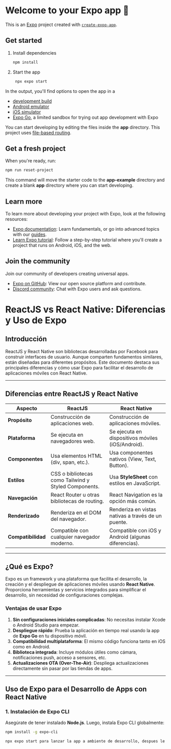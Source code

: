 # Welcome to your Expo app 👋

This is an [Expo](https://expo.dev) project created with [`create-expo-app`](https://www.npmjs.com/package/create-expo-app).

## Get started

1. Install dependencies

   ```bash
   npm install
   ```

2. Start the app

   ```bash
    npx expo start
   ```

In the output, you'll find options to open the app in a

- [development build](https://docs.expo.dev/develop/development-builds/introduction/)
- [Android emulator](https://docs.expo.dev/workflow/android-studio-emulator/)
- [iOS simulator](https://docs.expo.dev/workflow/ios-simulator/)
- [Expo Go](https://expo.dev/go), a limited sandbox for trying out app development with Expo

You can start developing by editing the files inside the **app** directory. This project uses [file-based routing](https://docs.expo.dev/router/introduction).

## Get a fresh project

When you're ready, run:

```bash
npm run reset-project
```

This command will move the starter code to the **app-example** directory and create a blank **app** directory where you can start developing.

## Learn more

To learn more about developing your project with Expo, look at the following resources:

- [Expo documentation](https://docs.expo.dev/): Learn fundamentals, or go into advanced topics with our [guides](https://docs.expo.dev/guides).
- [Learn Expo tutorial](https://docs.expo.dev/tutorial/introduction/): Follow a step-by-step tutorial where you'll create a project that runs on Android, iOS, and the web.

## Join the community

Join our community of developers creating universal apps.

- [Expo on GitHub](https://github.com/expo/expo): View our open source platform and contribute.
- [Discord community](https://chat.expo.dev): Chat with Expo users and ask questions.


# ReactJS vs React Native: Diferencias y Uso de Expo

## Introducción
ReactJS y React Native son bibliotecas desarrolladas por Facebook para construir interfaces de usuario. Aunque comparten fundamentos similares, están diseñadas para diferentes propósitos. Este documento destaca sus principales diferencias y cómo usar Expo para facilitar el desarrollo de aplicaciones móviles con React Native.

---

## Diferencias entre ReactJS y React Native

| Aspecto               | ReactJS                                           | React Native                                        |
|-----------------------|--------------------------------------------------|----------------------------------------------------|
| **Propósito**         | Construcción de aplicaciones web.                | Construcción de aplicaciones móviles.             |
| **Plataforma**        | Se ejecuta en navegadores web.                   | Se ejecuta en dispositivos móviles (iOS/Android). |
| **Componentes**       | Usa elementos HTML (div, span, etc.).            | Usa componentes nativos (View, Text, Button).     |
| **Estilos**           | CSS o bibliotecas como Tailwind y Styled Components. | Usa **StyleSheet** con estilos en JavaScript.     |
| **Navegación**        | React Router u otras bibliotecas de routing.     | React Navigation es la opción más común.          |
| **Renderizado**       | Renderiza en el DOM del navegador.               | Renderiza en vistas nativas a través de un puente.|
| **Compatibilidad**    | Compatible con cualquier navegador moderno.      | Compatible con iOS y Android (algunas diferencias). |

---

## ¿Qué es Expo?

Expo es un framework y una plataforma que facilita el desarrollo, la creación y el despliegue de aplicaciones móviles usando **React Native**. Proporciona herramientas y servicios integrados para simplificar el desarrollo, sin necesidad de configuraciones complejas.

### Ventajas de usar Expo
1. **Sin configuraciones iniciales complicadas**: No necesitas instalar Xcode o Android Studio para empezar.  
2. **Despliegue rápido**: Prueba la aplicación en tiempo real usando la app de **Expo Go** en tu dispositivo móvil.  
3. **Compatibilidad multiplataforma**: El mismo código funciona tanto en iOS como en Android.  
4. **Biblioteca integrada**: Incluye módulos útiles como cámara, notificaciones push, acceso a sensores, etc.  
5. **Actualizaciones OTA (Over-The-Air)**: Despliega actualizaciones directamente sin pasar por las tiendas de apps.

---

## Uso de Expo para el Desarrollo de Apps con React Native

### **1. Instalación de Expo CLI**
Asegúrate de tener instalado **Node.js**. Luego, instala Expo CLI globalmente:  
```bash
npm install -g expo-cli

npx expo start para lanzar la app a ambiente de desarrollo, despues le indicas en que software siendo el usado IOS y con r en terminal reseteas la app que es como el refresh de Web.

